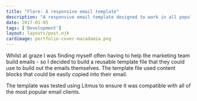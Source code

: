 ```yaml
---
title: "Flare: A responsive email template"
description: "A responsive email template designed to work in all popular email clients"
date: 2017-01-05
tags: ['Development']
layout: layouts/post.njk
cardimage: portfolio-cover-macadamia.png
---
```

Whilst at graze I was finding myself often having to help the marketing team build emails - so I decided to build a reusable template file that they could use to build out the emails themselves. The template file used content blocks that could be easily copied into their email.

The template was tested using Litmus to ensure it was compatible with all of the most popular email clients.
